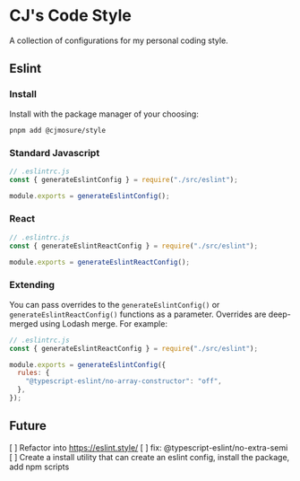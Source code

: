 # CJ's Code Style

A collection of configurations for my personal coding style.

## Eslint

### Install

Install with the package manager of your choosing:

```shell
pnpm add @cjmosure/style
```

### Standard Javascript

```javascript
// .eslintrc.js
const { generateEslintConfig } = require("./src/eslint");

module.exports = generateEslintConfig();
```

### React

```javascript
// .eslintrc.js
const { generateEslintReactConfig } = require("./src/eslint");

module.exports = generateEslintReactConfig();
```

### Extending

You can pass overrides to the `generateEslintConfig()` or `generateEslintReactConfig()` functions as a parameter. Overrides are deep-merged using Lodash merge. For example:

```javascript
// .eslintrc.js
const { generateEslintReactConfig } = require("./src/eslint");

module.exports = generateEslintConfig({
  rules: {
    "@typescript-eslint/no-array-constructor": "off",
  },
});
```

## Future

[ ] Refactor into https://eslint.style/
[ ] fix: @typescript-eslint/no-extra-semi
[ ] Create a install utility that can create an eslint config, install the package, add npm scripts
